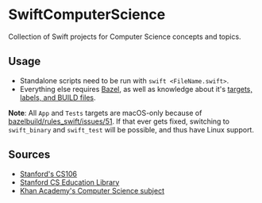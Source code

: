 # SwiftComputerScience

Collection of Swift projects for Computer Science concepts and topics.

## Usage

* Standalone scripts need to be run with `swift <FileName.swift>`.
* Everything else requires [Bazel](https://bazel.build/), as well as knowledge about it's [targets, labels, and BUILD files](https://docs.bazel.build/versions/master/build-ref.html).

**Note**: All `App` and `Tests` targets are macOS-only because of [bazelbuild/rules_swift/issues/51](https://github.com/bazelbuild/rules_swift/issues/51#issuecomment-413661604). If that ever gets fixed, switching to `swift_binary` and `swift_test` will be possible, and thus have Linux support.

## Sources

* [Stanford's CS106](https://www.youtube.com/playlist?list=PLFE6E58F856038C69)
* [Stanford CS Education Library](http://cslibrary.stanford.edu/)
* [Khan Academy's Computer Science subject](https://www.khanacademy.org/)

